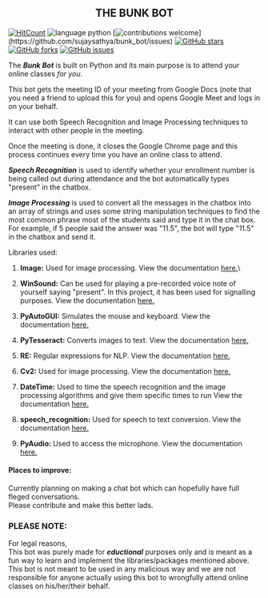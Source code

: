<h2 align = 'center'>THE BUNK BOT</h2>

[![HitCount](http://hits.dwyl.com/sujaysathya/bunk_bot.svg?style=flat)](http://hits.dwyl.com/sujaysathya/bunk_bot) ![language python](https://img.shields.io/badge/Language-Python-blue) [![contributions welcome](https://img.shields.io/badge/contributions-welcome-brightgreen.svg?)](https://github.com/sujaysathya/bunk_bot/issues) [![GitHub stars](https://img.shields.io/github/stars/sujaysathya/bunk_bot?color=green)](https://github.com/sujaysathya/bunk_bot/stargazers) [![GitHub forks](https://img.shields.io/github/forks/sujaysathya/bunk_bot?color=green)](https://github.com/sujaysathya/bunk_bot/network) [![GitHub issues](https://img.shields.io/github/issues/sujaysathya/bunk_bot)](https://github.com/sujaysathya/bunk_bot/issues) 


<p>The <b><i>Bunk Bot</i></b> is built on Python and its main purpose is to attend your online classes <i>for you</i>.
 
This bot gets the meeting ID of your meeting from Google Docs (note that you need a friend to upload this for you) and opens Google Meet and logs in on your behalf.

It can use both Speech Recognition and Image Processing techniques to interact with other people in the meeting.

Once the meeting is done, it closes the Google Chrome page and this process continues every time you have an online class to attend.

<i><b>Speech Recognition</b></i> is used to identify whether your enrollment number is being called out during attendance and the bot automatically types "present" in the chatbox.

<i><b>Image Processing</b></i> is used to convert all the messages in the chatbox into an array of strings and uses some string manipulation techniques to find the most common phrase most of the students said and type it in the chat box. For example, if 5 people said the answer was "11.5", the bot will type "11.5" in the chatbox and send it.

</p>

Libraries used:
1) <b>Image:</b>
Used for image processing.
View the documentation [here.](https://pillow.readthedocs.io/en/stable/)\

2) <b>WinSound:</b>
Can be used for playing a pre-recorded voice note of yourself saying "present". In this project, it has been used for signalling purposes.
View the documentation [here.](https://docs.python.org/3.1/library/winsound.html)

3) <b>PyAutoGUI:</b>
Simulates the mouse and keyboard.
View the documentation [here.](https://pyautogui.readthedocs.io/en/latest/)

4) <b>PyTesseract:</b>
Converts images to text.
View the documentation [here.](https://pypi.org/project/pytesseract/)

5) <b>RE:</b>
Regular expressions for NLP.
View the documentation [here.](https://docs.python.org/3/library/re.html)

6) <b>Cv2:</b>
Used for image processing.
View the documentation [here.](https://opencv-python-tutroals.readthedocs.io/en/latest/)

7) <b>DateTime:</b>
Used to time the speech recognition and the image processing algorithms and give them specific times to run
View the documentation [here.](https://docs.python.org/3/library/datetime.html)

8) <b>speech_recognition:</b>
Used for speech to text conversion. 
View the documentation [here.](https://pypi.org/project/SpeechRecognition/)

9) <b>PyAudio:</b>
Used to access the microphone.
View the documentation [here.](https://people.csail.mit.edu/hubert/pyaudio/docs/)


#### Places to improve:
Currently planning on making a chat bot which can hopefully have full fleged conversations.\
Please contribute and make this better lads.

<h3>PLEASE NOTE:</h3>
<p>For legal reasons,<br>
This bot was purely made for <b><i>eductional</i></b> purposes only and is meant as a fun way to learn and implement the libraries/packages mentioned above. <br>
This bot is not meant to be used in any malicious way and we are not responsible for anyone actually using this bot to wrongfully attend online classes on his/her/their behalf.</p>





